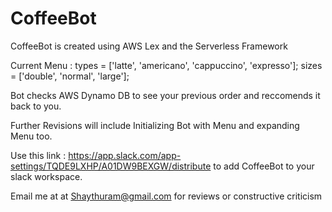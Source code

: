 # CoffeeBot
CoffeeBot is created using AWS Lex and the Serverless Framework


Current Menu : 
 types = ['latte', 'americano', 'cappuccino', 'expresso'];
 sizes = ['double', 'normal', 'large'];

Bot checks AWS Dynamo DB to see your previous order and reccomends it back to you.

Further Revisions will include Initializing Bot with Menu and expanding Menu too.


Use this link : https://app.slack.com/app-settings/TQDE9LXHP/A01DW9BEXGW/distribute to add CoffeeBot to your slack workspace. 

Email me at at Shaythuram@gmail.com for reviews or constructive criticism
